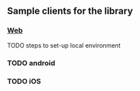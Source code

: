 ## Sample clients for the library

### [Web](web)

TODO steps to set-up local environment

### TODO android

### TODO iOS
